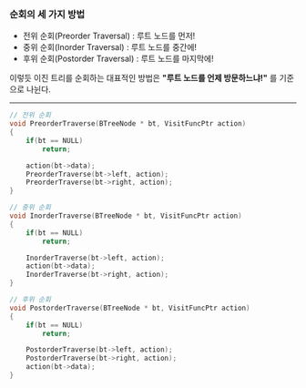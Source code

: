### 순회의 세 가지 방법

* 전위 순회(Preorder Traversal)  :  루트 노드를 먼저!
* 중위 순회(Inorder Traversal)   :  루트 노드를 중간에!
* 후위 순회(Postorder Traversal) :  루트 노드를 마지막에!

이렇듯 이진 트리를 순회하는 대표적인 방법은 **"루트 노드를 언제 방문하느냐!"** 를 기준으로 나뉜다.

---

```c
// 전위 순회
void PreorderTraverse(BTreeNode * bt, VisitFuncPtr action)
{
	if(bt == NULL)
		return;

	action(bt->data);
	PreorderTraverse(bt->left, action);
	PreorderTraverse(bt->right, action);
}

// 중위 순회
void InorderTraverse(BTreeNode * bt, VisitFuncPtr action)
{
	if(bt == NULL)
		return;

	InorderTraverse(bt->left, action);
	action(bt->data);
	InorderTraverse(bt->right, action);
}

// 후위 순회
void PostorderTraverse(BTreeNode * bt, VisitFuncPtr action)
{
	if(bt == NULL)
		return;

	PostorderTraverse(bt->left, action);
	PostorderTraverse(bt->right, action);
	action(bt->data);
}
```
